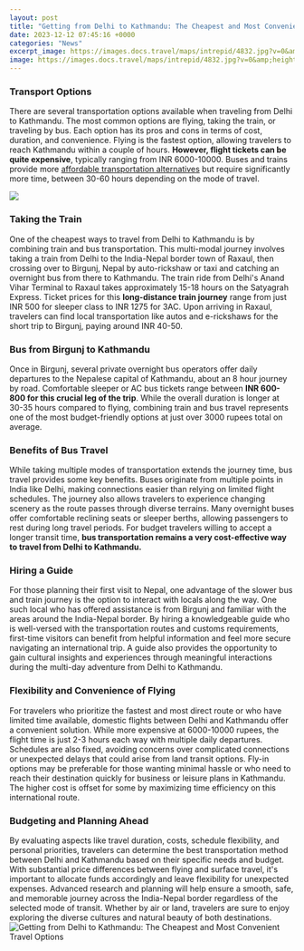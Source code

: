 ```yaml
---
layout: post
title: "Getting from Delhi to Kathmandu: The Cheapest and Most Convenient Travel Options"
date: 2023-12-12 07:45:16 +0000
categories: "News"
excerpt_image: https://images.docs.travel/maps/intrepid/4832.jpg?v=0&amp;height=750
image: https://images.docs.travel/maps/intrepid/4832.jpg?v=0&amp;height=750
---
```


### Transport Options
There are several transportation options available when traveling from Delhi to Kathmandu. The most common options are flying, taking the train, or traveling by bus. Each option has its pros and cons in terms of cost, duration, and convenience. 
Flying is the fastest option, allowing travelers to reach Kathmandu within a couple of hours. **However, flight tickets can be quite expensive**, typically ranging from INR 6000-10000. Buses and trains provide more [affordable transportation alternatives](https://thetopnews.github.io/my-experience-living-in-malaysia-as-an-expat/) but require significantly more time, between 30-60 hours depending on the mode of travel. 

![](https://images-api.intrepidgroup.travel/Intrepid/125543/8817876795422.gif)
### Taking the Train
One of the cheapest ways to travel from Delhi to Kathmandu is by combining train and bus transportation. This multi-modal journey involves taking a train from Delhi to the India-Nepal border town of Raxaul, then crossing over to Birgunj, Nepal by auto-rickshaw or taxi and catching an overnight bus from there to Kathmandu.
The train ride from Delhi's Anand Vihar Terminal to Raxaul takes approximately 15-18 hours on the Satyagrah Express. Ticket prices for this **long-distance train journey** range from just INR 500 for sleeper class to INR 1275 for 3AC. Upon arriving in Raxaul, travelers can find local transportation like autos and e-rickshaws for the short trip to Birgunj, paying around INR 40-50.
### Bus from Birgunj to Kathmandu  
Once in Birgunj, several private overnight bus operators offer daily departures to the Nepalese capital of Kathmandu, about an 8 hour journey by road. Comfortable sleeper or AC bus tickets range between **INR 600-800 for this crucial leg of the trip**. While the overall duration is longer at 30-35 hours compared to flying, combining train and bus travel represents one of the most budget-friendly options at just over 3000 rupees total on average.
### Benefits of Bus Travel  
While taking multiple modes of transportation extends the journey time, bus travel provides some key benefits. Buses originate from multiple points in India like Delhi, making connections easier than relying on limited flight schedules. The journey also allows travelers to experience changing scenery as the route passes through diverse terrains. Many overnight buses offer comfortable reclining seats or sleeper berths, allowing passengers to rest during long travel periods. For budget travelers willing to accept a longer transit time, **bus transportation remains a very cost-effective way to travel from Delhi to Kathmandu.**
### Hiring a Guide
For those planning their first visit to Nepal, one advantage of the slower bus and train journey is the option to interact with locals along the way. One such local who has offered assistance is from Birgunj and familiar with the areas around the India-Nepal border. By hiring a knowledgeable guide who is well-versed with the transportation routes and customs requirements, first-time visitors can benefit from helpful information and feel more secure navigating an international trip. A guide also provides the opportunity to gain cultural insights and experiences through meaningful interactions during the multi-day adventure from Delhi to Kathmandu.
### Flexibility and Convenience of Flying
For travelers who prioritize the fastest and most direct route or who have limited time available, domestic flights between Delhi and Kathmandu offer a convenient solution. While more expensive at 6000-10000 rupees, the flight time is just 2-3 hours each way with multiple daily departures. Schedules are also fixed, avoiding concerns over complicated connections or unexpected delays that could arise from land transit options. Fly-in options may be preferable for those wanting minimal hassle or who need to reach their destination quickly for business or leisure plans in Kathmandu. The higher cost is offset for some by maximizing time efficiency on this international route.
### Budgeting and Planning Ahead
By evaluating aspects like travel duration, costs, schedule flexibility, and personal priorities, travelers can determine the best transportation method between Delhi and Kathmandu based on their specific needs and budget. With substantial price differences between flying and surface travel, it's important to allocate funds accordingly and leave flexibility for unexpected expenses. Advanced research and planning will help ensure a smooth, safe, and memorable journey across the India-Nepal border regardless of the selected mode of transit. Whether by air or land, travelers are sure to enjoy exploring the diverse cultures and natural beauty of both destinations.
![Getting from Delhi to Kathmandu: The Cheapest and Most Convenient Travel Options](https://images.docs.travel/maps/intrepid/4832.jpg?v=0&amp;height=750)